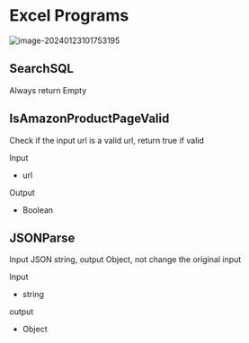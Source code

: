 # Excel Programs



![image-20240123101753195](C:\Users\wangk\AppData\Roaming\Typora\typora-user-images\image-20240123101753195.png)



## SearchSQL

Always return Empty



## IsAmazonProductPageValid

Check if the input url is a valid url, return true if valid

Input

- url

Output

- Boolean

## JSONParse

Input JSON string, output Object, not change the original input

Input

- string

output

- Object











